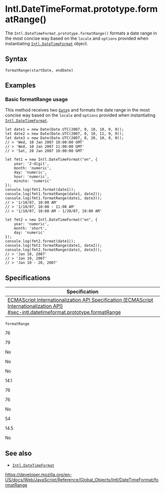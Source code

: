 # Intl.DateTimeFormat.prototype.formatRange()

The `Intl.DateTimeFormat.prototype.formatRange()` formats a date range in the most concise way based on the `locale` and `options` provided when instantiating [`Intl.DateTimeFormat`](../datetimeformat) object.

## Syntax

    formatRange(startDate, endDate)

## Examples

### Basic formatRange usage

This method receives two [`Date`](../../date)s and formats the date range in the most concise way based on the `locale` and `options` provided when instantiating [`Intl.DateTimeFormat`](../datetimeformat).

    let date1 = new Date(Date.UTC(2007, 0, 10, 10, 0, 0));
    let date2 = new Date(Date.UTC(2007, 0, 10, 11, 0, 0));
    let date3 = new Date(Date.UTC(2007, 0, 20, 10, 0, 0));
    // > 'Wed, 10 Jan 2007 10:00:00 GMT'
    // > 'Wed, 10 Jan 2007 11:00:00 GMT'
    // > 'Sat, 20 Jan 2007 10:00:00 GMT'

    let fmt1 = new Intl.DateTimeFormat("en", {
        year: '2-digit',
        month: 'numeric',
        day: 'numeric',
        hour: 'numeric',
        minute: 'numeric'
    });
    console.log(fmt1.format(date1));
    console.log(fmt1.formatRange(date1, date2));
    console.log(fmt1.formatRange(date1, date3));
    // > '1/10/07, 10:00 AM'
    // > '1/10/07, 10:00 - 11:00 AM'
    // > '1/10/07, 10:00 AM - 1/20/07, 10:00 AM'

    let fmt2 = new Intl.DateTimeFormat("en", {
        year: 'numeric',
        month: 'short',
        day: 'numeric'
    });
    console.log(fmt2.format(date1));
    console.log(fmt2.formatRange(date1, date2));
    console.log(fmt2.formatRange(date1, date3));
    // > 'Jan 10, 2007'
    // > 'Jan 10, 2007'
    // > 'Jan 10 - 20, 2007'

## Specifications

<table><thead><tr class="header"><th>Specification</th></tr></thead><tbody><tr class="odd"><td><a href="https://tc39.es/ecma402/#sec-intl.datetimeformat.prototype.formatRange">ECMAScript Internationalization API Specification (ECMAScript Internationalization API)<br />
<span class="small">#sec-intl.datetimeformat.prototype.formatRange</span></a></td></tr></tbody></table>

`formatRange`

76

79

No

No

No

14.1

76

76

No

54

14.5

No

## See also

-   [`Intl.DateTimeFormat`](../datetimeformat)

<a href="https://developer.mozilla.org/en-US/docs/Web/JavaScript/Reference/Global_Objects/Intl/DateTimeFormat/formatRange" class="_attribution-link">https://developer.mozilla.org/en-US/docs/Web/JavaScript/Reference/Global_Objects/Intl/DateTimeFormat/formatRange</a>
